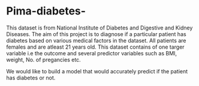 # Pima-diabetes-
This dataset is from National Institute of Diabetes and Digestive and Kidney Diseases. The aim of this project is to diagnose if a particular patient has diabetes based on various medical factors in the dataset. All patients are females and are atleast 21 years old. This dataset contains of one targer variable i.e the outcome and several predictor variables such as BMI, weight, No. of pregancies etc.

We would like to build a model that would accurately predict if the patient has diabetes or not.
